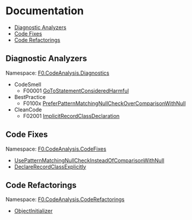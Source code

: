 # Documentation

* [Diagnostic Analyzers](#diagnostic-analyzers)
* [Code Fixes](#code-fixes)
* [Code Refactorings](#code-refactorings)

## Diagnostic Analyzers

Namespace: [F0.CodeAnalysis.Diagnostics](../source/production/F0.Analyzers/CodeAnalysis/Diagnostics/)

* CodeSmell
  * F00001 [GoToStatementConsideredHarmful](./diagnostics/F00001.md)
* BestPractice
  * F0100x [PreferPatternMatchingNullCheckOverComparisonWithNull](./diagnostics/F0100x.md)
* CleanCode
  * F02001 [ImplicitRecordClassDeclaration](./diagnostics/F02001.md)

## Code Fixes

Namespace: [F0.CodeAnalysis.CodeFixes](../source/production/F0.Analyzers/CodeAnalysis/CodeFixes/)

* [UsePatternMatchingNullCheckInsteadOfComparisonWithNull](./fixes/UsePatternMatchingNullCheckInsteadOfComparisonWithNull.md)
* [DeclareRecordClassExplicitly](./fixes/DeclareRecordClassExplicitly.md)

## Code Refactorings

Namespace: [F0.CodeAnalysis.CodeRefactorings](../source/production/F0.Analyzers/CodeAnalysis/CodeRefactorings/)

* [ObjectInitializer](./refactorings/ObjectInitializer.md)
